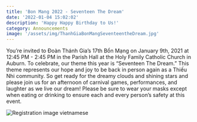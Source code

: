 ```yaml
---
title: 'Bon Mang 2022 - Seventeen The Dream'
date: '2022-01-04 15:02:02'
description: 'Happy Happy Birthday to Us!'
category: Announcements
image: '/assets/img/ThanhGiaBonMangSeventeentheDream.jpg'
---
```


You’re invited to Đoàn Thánh Gia’s 17th Bổn Mạng on January 9th, 2021 at 12:45 PM - 2:45 PM in the Parish Hall at the Holy Family Catholic Church in Auburn. To celebrate, our theme this year is “Seventeen The Dream.” This theme represents our hope and joy to be back in person again as a Thiếu Nhi community. So get ready for the dreamy clouds and shining stars and please join us for an afternoon of carnival games, performances, and laughter as we live our dream! Please be sure to wear your masks except when eating or drinking to ensure each and every person’s safety at this event.

![Registration image vietnamese](/assets/images/ThanhGiaBonMangSeventeentheDream.jpg)
